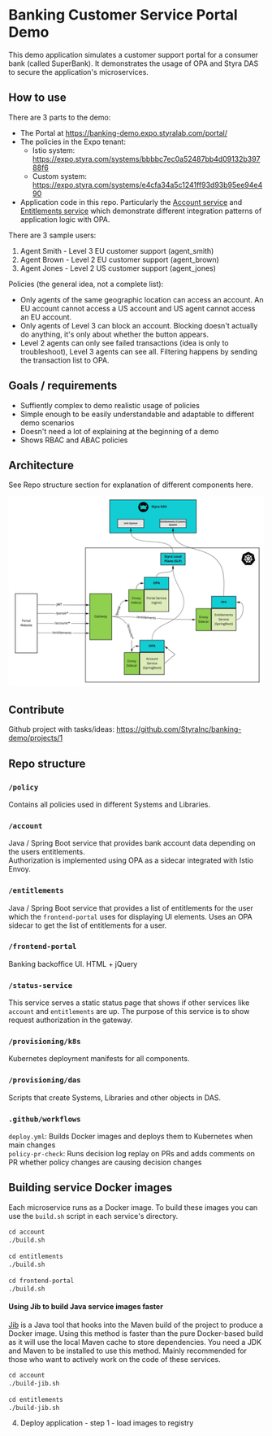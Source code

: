 # Banking Customer Service Portal Demo

This demo application simulates a customer support portal for a consumer bank (called SuperBank). It demonstrates the 
usage of OPA and Styra DAS to secure the application's microservices.

## How to use

There are 3 parts to the demo:
* The Portal at https://banking-demo.expo.styralab.com/portal/
* The policies in the Expo tenant:
  * Istio system: https://expo.styra.com/systems/bbbbc7ec0a52487bb4d09132b39788f6
  * Custom system: https://expo.styra.com/systems/e4cfa34a5c1241ff93d93b95ee94e490
* Application code in this repo. Particularly the [Account service](account) and [Entitlements service](entitlements)
which demonstrate different integration patterns of application logic with OPA.

There are 3 sample users:
1. Agent Smith - Level 3 EU customer support (agent_smith)
2. Agent Brown - Level 2 EU customer support (agent_brown)
3. Agent Jones - Level 2 US customer support (agent_jones)

Policies (the general idea, not a complete list):
* Only agents of the same geographic location can access an account. An EU account
cannot access a US account and US agent cannot access an EU account.
* Only agents of Level 3 can block an account. Blocking doesn't actually do anything, it's only about whether the button appears.
* Level 2 agents can only see failed transactions (idea is only to troubleshoot), Level 3 agents can see all. Filtering
happens by sending the transaction list to OPA.

## Goals / requirements

* Suffiently complex to demo realistic usage of policies
* Simple enough to be easily understandable and adaptable to different demo scenarios
* Doesn't need a lot of explaining at the beginning of a demo
* Shows RBAC and ABAC policies

## Architecture

See Repo structure section for explanation of different components here.

![architecture-diagram.jpg](/img/architecture.jpg)

## Contribute

Github project with tasks/ideas: https://github.com/StyraInc/banking-demo/projects/1

## Repo structure

### `/policy`

Contains all policies used in different Systems and Libraries.

### `/account`

Java / Spring Boot service that  provides bank account data depending on the users entitlements.  
Authorization is implemented using OPA as a sidecar integrated with Istio Envoy.

### `/entitlements`

Java / Spring Boot service that provides a list of entitlements for the user which the `frontend-portal` uses for displaying UI elements. Uses an OPA sidecar to get the list of entitlements for a user.

### `/frontend-portal`

Banking backoffice UI. HTML + jQuery

### `/status-service`

This service serves a static status page that shows if other services like `account` and `entitlements` are up.
The purpose of this service is to show request authorization in the gateway.

### `/provisioning/k8s`

Kubernetes deployment manifests for all components.

### `/provisioning/das`

Scripts that create Systems, Libraries and other objects in DAS.

### `.github/workflows`

`deploy.yml`: Builds Docker images and deploys them to Kubernetes when main changes  
`policy-pr-check`: Runs decision log replay on PRs and adds comments on PR whether policy changes are causing decision changes

## Building service Docker images

Each microservice runs as a Docker image. To build these images you can use the `build.sh` script in each service's
directory.

```
cd account
./build.sh

cd entitlements
./build.sh

cd frontend-portal
./build.sh
```

#### Using Jib to build Java service images faster

[Jib](https://github.com/GoogleContainerTools/jib) is a Java tool that hooks into the Maven build of the project to
produce a Docker image. Using this method is faster than the pure Docker-based build as it will use the local
Maven cache to store dependencies. You need a JDK and Maven to be installed to use this method. Mainly recommended for
those who want to actively work on the code of these services.

```
cd account
./build-jib.sh

cd entitlements
./build-jib.sh
```

4. Deploy application - step 1 - load images to registry

